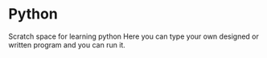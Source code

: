 # Python
Scratch space for learning python
Here you can type your own designed or written program and you can run it.
